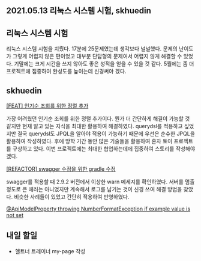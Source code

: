 ## 2021.05.13 리눅스 시스템 시험, skhuedin

## 리눅스 시스템 시험

리눅스 시스템 시험을 치뤘다. 17분에 25문제였는데 생각보다 널널했다. 문제의 난이도가 그렇게 어렵지 않은 편이었고 대부분 단답형의 문제여서 어렵지 않게 해결할 수 있었다. 기말에는 크게 시간을 쓰지 않아도 좋은 성적을 얻을 수 있을 것 같다. 5월에는 좀 더 프로젝트에 집중하여 완성도를 높이는데 신경써야 겠다.

## skhuedin

[[FEAT] 인기순 조회를 위한 정렬 추가](https://github.com/SKHUED-IN/skhuedin/pull/86)

가장 어려웠던 인기순 조회를 위한 정렬 추가이다. 뭔가 더 간단하게 해결이 가능할 것 같지만 현재 알고 있는 지식을 최대한 활용하여 해결하였다. querydsl를 적용하고 싶었지만 결국 querydsl도 JPQL을 알아야 적용이 가능하기 때문에 우선은 순수한 JPQL을 활용하여 작성하였다. 후에 방학 기간 동안 많은 기술들을 활용하여 혼자 토이 프로젝트를 구상하고 있다. 이번 프로젝트에는 최대한 협업하는데에 집중하여 스토리를 작성해야 겠다.

[[REFACTOR] swagger 수정을 위한 gradle 수정](https://github.com/SKHUED-IN/skhuedin/pull/88)

swagger를 적용할 때 2.9.2 버전에서 이상한 warn 메세지를 확인하였다. 서버를 멈출정도로 큰 에러는 아니었지만 계속해서 로그를 남기는 것이 신경 쓰여 해결 방법을 찾았다. 비슷한 사례들이 있었고 간단히 적용하여 반영하였다.

[@ApiModelProperty throwing NumberFormatException if example value is not set](https://github.com/springfox/springfox/issues/2265)

## 내일 할일
 - 헬트너 트레이너 my-page 작성
